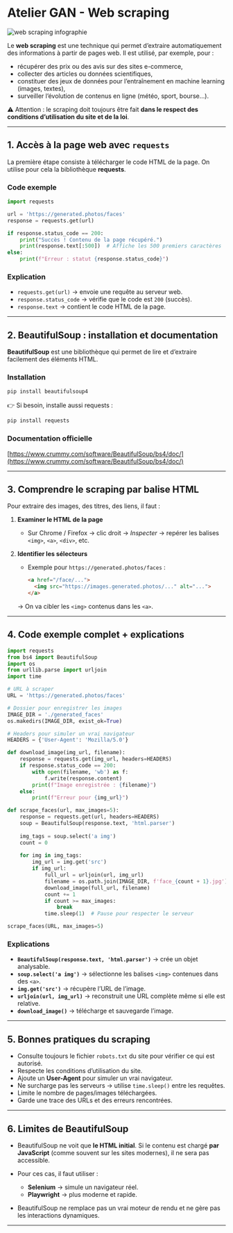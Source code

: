 # Atelier GAN - Web scraping

![web scraping infographie](https://www.google.com/url?sa=i&url=https%3A%2F%2Fwww.shutterstock.com%2Ffr%2Fsearch%2Fweb-scraping&psig=AOvVaw3-xIRLA5G1BVws9CTa22n_&ust=1746512652880000&source=images&cd=vfe&opi=89978449&ved=0CBQQjRxqFwoTCNCU3O3Yi40DFQAAAAAdAAAAABAE)

Le **web scraping** est une technique qui permet d’extraire automatiquement des informations à partir de pages web.
Il est utilisé, par exemple, pour :

* récupérer des prix ou des avis sur des sites e-commerce,
* collecter des articles ou données scientifiques,
* constituer des jeux de données pour l’entraînement en machine learning (images, textes),
* surveiller l’évolution de contenus en ligne (météo, sport, bourse…).

⚠️ Attention : le scraping doit toujours être fait **dans le respect des conditions d’utilisation du site et de la loi**.

---

## 1. Accès à la page web avec `requests`

La première étape consiste à télécharger le code HTML de la page. On utilise pour cela la bibliothèque **requests**.

### Code exemple

```python
import requests

url = 'https://generated.photos/faces'
response = requests.get(url)

if response.status_code == 200:
    print("Succès ! Contenu de la page récupéré.")
    print(response.text[:500])  # Affiche les 500 premiers caractères
else:
    print(f"Erreur : statut {response.status_code}")
```

### Explication

* `requests.get(url)` → envoie une requête au serveur web.
* `response.status_code` → vérifie que le code est `200` (succès).
* `response.text` → contient le code HTML de la page.

---

## 2. BeautifulSoup : installation et documentation

**BeautifulSoup** est une bibliothèque qui permet de lire et d’extraire facilement des éléments HTML.

### Installation

```bash
pip install beautifulsoup4
```

👉 Si besoin, installe aussi requests :

```bash
pip install requests
```

### Documentation officielle

[https://www.crummy.com/software/BeautifulSoup/bs4/doc/](https://www.crummy.com/software/BeautifulSoup/bs4/doc/)

---

## 3. Comprendre le scraping par balise HTML

Pour extraire des images, des titres, des liens, il faut :

1. **Examiner le HTML de la page**

   * Sur Chrome / Firefox → clic droit → *Inspecter* → repérer les balises `<img>`, `<a>`, `<div>`, etc.
2. **Identifier les sélecteurs**

   * Exemple pour `https://generated.photos/faces` :

     ```html
     <a href="/face/...">
       <img src="https://images.generated.photos/..." alt="...">
     </a>
     ```

   → On va cibler les `<img>` contenus dans les `<a>`.

---

## 4. Code exemple complet + explications

```python
import requests
from bs4 import BeautifulSoup
import os
from urllib.parse import urljoin
import time

# URL à scraper
URL = 'https://generated.photos/faces'

# Dossier pour enregistrer les images
IMAGE_DIR = './generated_faces'
os.makedirs(IMAGE_DIR, exist_ok=True)

# Headers pour simuler un vrai navigateur
HEADERS = {'User-Agent': 'Mozilla/5.0'}

def download_image(img_url, filename):
    response = requests.get(img_url, headers=HEADERS)
    if response.status_code == 200:
        with open(filename, 'wb') as f:
            f.write(response.content)
        print(f"Image enregistrée : {filename}")
    else:
        print(f"Erreur pour {img_url}")

def scrape_faces(url, max_images=5):
    response = requests.get(url, headers=HEADERS)
    soup = BeautifulSoup(response.text, 'html.parser')
    
    img_tags = soup.select('a img')
    count = 0
    
    for img in img_tags:
        img_url = img.get('src')
        if img_url:
            full_url = urljoin(url, img_url)
            filename = os.path.join(IMAGE_DIR, f'face_{count + 1}.jpg')
            download_image(full_url, filename)
            count += 1
            if count >= max_images:
                break
            time.sleep(1)  # Pause pour respecter le serveur

scrape_faces(URL, max_images=5)
```

### Explications

* **`BeautifulSoup(response.text, 'html.parser')`** → crée un objet analysable.
* **`soup.select('a img')`** → sélectionne les balises `<img>` contenues dans des `<a>`.
* **`img.get('src')`** → récupère l’URL de l’image.
* **`urljoin(url, img_url)`** → reconstruit une URL complète même si elle est relative.
* **`download_image()`** → télécharge et sauvegarde l’image.

---

## 5. Bonnes pratiques du scraping

* Consulte toujours le fichier `robots.txt` du site pour vérifier ce qui est autorisé.
* Respecte les conditions d’utilisation du site.
* Ajoute un **User-Agent** pour simuler un vrai navigateur.
* Ne surcharge pas les serveurs → utilise `time.sleep()` entre les requêtes.
* Limite le nombre de pages/images téléchargées.
* Garde une trace des URLs et des erreurs rencontrées.

---

## 6. Limites de BeautifulSoup

* BeautifulSoup ne voit que **le HTML initial**.
  Si le contenu est chargé **par JavaScript** (comme souvent sur les sites modernes), il ne sera pas accessible.
* Pour ces cas, il faut utiliser :

  * **Selenium** → simule un navigateur réel.
  * **Playwright** → plus moderne et rapide.
* BeautifulSoup ne remplace pas un vrai moteur de rendu et ne gère pas les interactions dynamiques.

---
